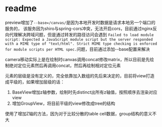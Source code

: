 # readme

preview增加了`--base=/canvas/`是因为本地开发时数据是请求本地另一个端口的服务的，
该服务因为shiro与spring-cors冲突，无法开启cors，目前通过nginx反向代理解决跨域问题，但是通过转发的路径访问会遇到
`Failed to load module script: Expected a JavaScript module script but the server responded with a MIME type of
"text/html". Strict MIME type checking is enforced for module scripts per HTML spec.`问题，目前通过添加--base配置来解决

camera移动实际上是在绘制时canvas调用concat修改matrix，所以目前是先绘制绝对定位元素然后再调用concat，然后再绘制相对定位元素

元素的层级是没有定义的，完全依靠加入数组的先后来决定的，目前将view打造成平级的，如果增加层级的话：

1. BaseView增加z轴参数，绘制时先distinct出所有z轴值，按照顺序去渲染对应view
2. 增加GroupView，将目前平级的view修改成tree的结构

使用了增加Z轴的方法，因为对于比较分散的table cell数据，group结构的意义不大
